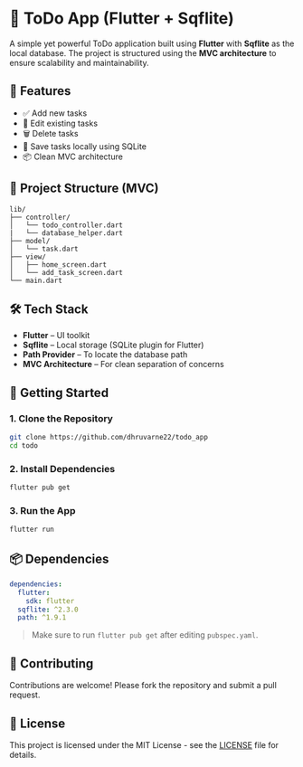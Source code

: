 # 📝 ToDo App (Flutter + Sqflite)

A simple yet powerful ToDo application built using **Flutter** with **Sqflite** as the local database. The project is structured using the **MVC architecture** to ensure scalability and maintainability.

## 📱 Features

- ✅ Add new tasks
- 📝 Edit existing tasks
- 🗑️ Delete tasks
- 📁 Save tasks locally using SQLite
- 📦 Clean MVC architecture

## 📂 Project Structure (MVC)

```
lib/
├── controller/
│   └── todo_controller.dart
|   └── database_helper.dart
├── model/
│   └── task.dart
├── view/
│   ├── home_screen.dart
│   └── add_task_screen.dart
└── main.dart
```

## 🛠️ Tech Stack

- **Flutter** – UI toolkit
- **Sqflite** – Local storage (SQLite plugin for Flutter)
- **Path Provider** – To locate the database path
- **MVC Architecture** – For clean separation of concerns

## 🚀 Getting Started

### 1. Clone the Repository

```bash
git clone https://github.com/dhruvarne22/todo_app
cd todo
```

### 2. Install Dependencies

```bash
flutter pub get
```

### 3. Run the App

```bash
flutter run
```

## 📦 Dependencies

```yaml
dependencies:
  flutter:
    sdk: flutter
  sqflite: ^2.3.0
  path: ^1.9.1
```

> Make sure to run `flutter pub get` after editing `pubspec.yaml`.


## 🤝 Contributing

Contributions are welcome! Please fork the repository and submit a pull request.

## 📄 License

This project is licensed under the MIT License - see the [LICENSE](LICENSE) file for details.